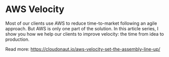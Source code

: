 # AWS Velocity

Most of our clients use AWS to reduce time-to-market following an agile approach. But AWS is only one part of the solution. In this article series, I show you how we help our clients to improve velocity: the time from idea to production.

Read more: https://cloudonaut.io/aws-velocity-set-the-assembly-line-up/
